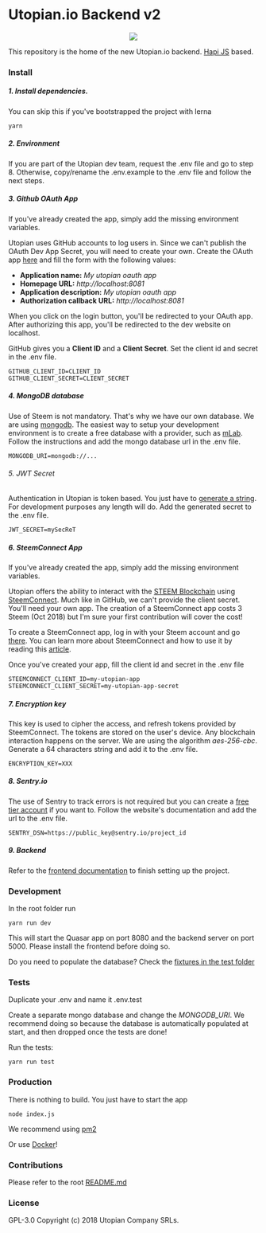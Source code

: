 # Utopian.io Backend v2
<p align="center">
  <img src="https://cdn.steemitimages.com/DQmVV3aEvdcwPR6RuJebHWLmibTBtwsLQoc3AnD7RQFE9DA/utopian-post-banner.png" />
</p>

This repository is the home of the new Utopian.io backend. [Hapi JS](https://hapijs.com/) based.

### Install

##### 1. Install dependencies.
You can skip this if you've bootstrapped the project with lerna  
```shell
yarn
```

##### 2. Environment
If you are part of the Utopian dev team, request the .env file and go to step 8. Otherwise, copy/rename the .env.example to the .env file and follow the next steps.

##### 3. Github OAuth App
If you've already created the app, simply add the missing environment variables.

Utopian uses GitHub accounts to log users in. Since we can't publish the OAuth Dev App Secret, you will need to create your own.
Create the OAuth app [here](https://github.com/settings/applications/new) and fill the form with the following values: 
* **Application name:** _My utopian oauth app_
* **Homepage URL:** _http://localhost:8081_
* **Application description:** _My utopian oauth app_
* **Authorization callback URL:** _http://localhost:8081_

When you click on the login button, you'll be redirected to your OAuth app. After authorizing this app, you'll be redirected to the dev website on localhost. 

GitHub gives you a **Client ID** and a **Client Secret**. Set the client id and secret in the .env file.

```
GITHUB_CLIENT_ID=CLIENT_ID
GITHUB_CLIENT_SECRET=CLIENT_SECRET
```

##### 4. MongoDB database
Use of Steem is not mandatory. That's why we have our own database. We are using [mongodb](https://www.mongodb.com/). The easiest way to setup your development environment is to create a free database with a provider, such as [mLab](https://mlab.com/). Follow the instructions and add the mongo database url in the .env file.

```
MONGODB_URI=mongodb://...
```

###### 5. JWT Secret
Authentication in Utopian is token based. You just have to [generate a string](https://strongpasswordgenerator.com/). For development purposes any length will do.
Add the generated secret to the .env file.

```
JWT_SECRET=mySecReT
```

##### 6. SteemConnect App
If you've already created the app, simply add the missing environment variables.


Utopian offers the ability to interact with the [STEEM Blockchain](https://steem.io/) using [SteemConnect](https://steemconnect.com/). Much like in GitHub, we can't provide the client secret. You'll need your own app.
The creation of a SteemConnect app costs 3 Steem (Oct 2018) but I'm sure your first contribution will cover the cost!

To create a SteemConnect app, log in with your Steem account and go [there](https://steemconnect.com/apps/create).
You can learn more about SteemConnect and how to use it by reading this [article](https://steemit.com/steemconnect/@noisy/how-to-configure-steemconnect-v2-and-use-it-with-your-application-how-it-works-and-how-it-is-different-from-v1). 

Once you've created your app, fill the client id and secret in the .env file

```
STEEMCONNECT_CLIENT_ID=my-utopian-app
STEEMCONNECT_CLIENT_SECRET=my-utopian-app-secret
```

##### 7. Encryption key
This key is used to cipher the access, and refresh tokens provided by SteemConnect. The tokens are stored on the user's device. Any blockchain interaction happens on the server.
We are using the algorithm _aes-256-cbc_. Generate a 64 characters string and add it to the .env file.

```
ENCRYPTION_KEY=XXX
```

##### 8. Sentry.io
The use of Sentry to track errors is not required but you can create a [free tier account](https://sentry.io/signup/) if you want to.
Follow the website's documentation and add the url to the .env file.

```
SENTRY_DSN=https://public_key@sentry.io/project_id
```

##### 9. Backend
Refer to the [frontend documentation](https://github.com/utopian-io/v2.utopian.io/tree/develop/packages/client/README.md) to finish setting up the project.

### Development
In the root folder run
```shell
yarn run dev
```
This will start the Quasar app on port 8080 and the backend server on port 5000. Please install the frontend before doing so.

Do you need to populate the database? Check the [fixtures in the test folder](https://github.com/utopian-io/v2.utopian.io/tree/develop/packages/server/test/fixtures)

### Tests
Duplicate your .env and name it .env.test

Create a separate mongo database and change the _MONGODB_URI_. We recommend doing so because the database is automatically populated at start, and then dropped once the tests are done!

Run the tests:
```shell
yarn run test
``` 

### Production
There is nothing to build. You just have to start the app
```shell
node index.js
```
We recommend using [pm2](http://pm2.keymetrics.io/)

Or use [Docker](https://www.docker.com/)!

### Contributions
Please refer to the root [README.md](https://github.com/utopian-io/v2.utopian.io/blob/develop/README.md)

### License

GPL-3.0 Copyright (c) 2018 Utopian Company SRLs.